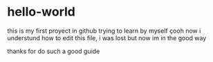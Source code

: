 # hello-world
this is my first proyect in github trying to learn by myself
çooh now i understund how to edit this file, 
i was lost but now im in the good way 

thanks for do such a good guide
